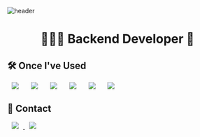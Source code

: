 ![header](https://capsule-render.vercel.app/api?type=waving&text=)
# <div align=center> 👩🏻‍💻 Backend Developer 🌿 </div>

## 🛠️ Once I've Used
<div>
<img src="https://img.shields.io/badge/Java-007396?style=flat-square&logo=Java&logoColor=white" style="height : auto; margin-left : 10px; margin-right : 10px;"/></a>&nbsp;
<img src="https://img.shields.io/badge/SpringFramework-6DB33F?style=flat-square&logo=Spring&logoColor=white" style="height : auto; margin-left : 10px; margin-right : 10px;"/></a>&nbsp;
<img src="https://img.shields.io/badge/MySQL-4479A1?style=flat-square&logo=MySQL&logoColor=white" style="height : auto; margin-left : 10px; margin-right : 10px;"/></a>&nbsp;
<img src="https://img.shields.io/badge/HTML5-E34F26?style=flat-square&logo=HTML5&logoColor=white" style="height : auto; margin-left : 10px; margin-right : 10px;"/></a>&nbsp;
<img src="https://img.shields.io/badge/CSS3-1572B6?style=flat-square&logo=CSS3&logoColor=white" style="height : auto; margin-left : 10px; margin-right : 10px;"/></a>&nbsp;
<img src="https://img.shields.io/badge/JavaScript-F7DF1E?style=flat-square&logo=JavaScript&logoColor=white" style="height : auto; margin-left : 10px; margin-right : 10px;"/></a>&nbsp;
</div>

## 💌 Contact
<a href="https://velog.io/@kokojihye">
    <img src="http://img.shields.io/badge/Velog-00D182?style=flat&logo=Emby&logoColor=white&link=https://velog.io/@kokojihye"
        style="height : auto; margin-left : 10px; margin-right : 10px;"/>
</a>
<a href="https://jihyeko.business@gmail.com">
    <img src="http://img.shields.io/badge/Gmail-EA4335?style=flat&logo=Gmail&logoColor=white&link=https://jihyeko.business@gmail.com"
        style="height : auto; margin-left : 10px; margin-right : 10px;"/>
</a>
